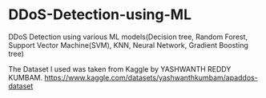 # DDoS-Detection-using-ML
DDoS Detection using various ML models(Decision tree, Random Forest, Support Vector Machine(SVM), KNN, Neural Network, Gradient Boosting tree)

The Dataset I used was taken from Kaggle by YASHWANTH REDDY KUMBAM. 
https://www.kaggle.com/datasets/yashwanthkumbam/apaddos-dataset
